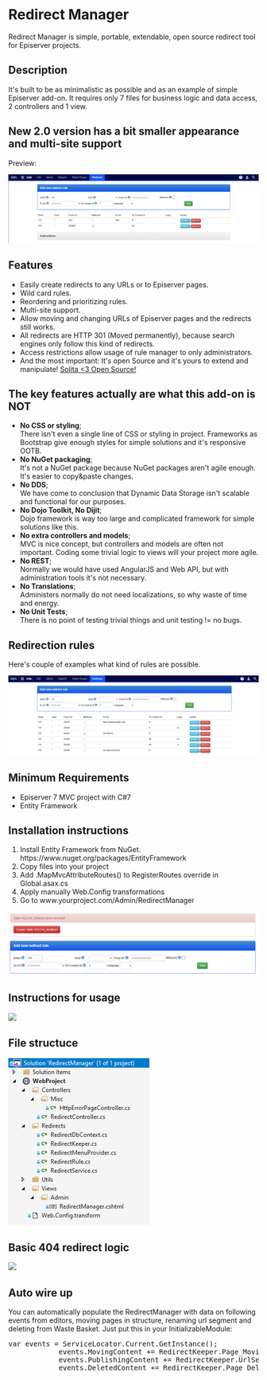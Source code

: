 <h1>Redirect Manager</h1>

<p>Redirect Manager is simple, portable, extendable, open source redirect tool for Episerver projects.</p>

<h2>Description</h2>
<p>It's built to be as minimalistic as possible and as an example of simple Episerver add-on. 
It requires only 7 files for business logic and data access, 2 controllers and 1 view.</p>

<h2>New 2.0 version has a bit smaller appearance and multi-site support</h2>
<p>Preview:</p>
<p><img src="https://raw.githubusercontent.com/huilaaja/RedirectManager/master/images/redirect-manager-6.png" /></p>

<h2>Features</h2>
<ul>
	<li>Easily create redirects to any URLs or to Episerver pages.</li>
	<li>Wild card rules.</li>
	<li>Reordering and prioritizing rules.</li>
	<li>Multi-site support.</li>
	<li>Allow moving and changing URLs of Episerver pages and the redirects still works.</li>
	<li>All redirects are HTTP 301 (Moved permanently), because search engines only follow this kind of redirects.</li>
	<li>Access restrictions allow usage of rule manager to only administrators.</li>
	<li>And the most important: It's open Source and it's yours to extend and manipulate! <a href="https://github.com/solita" target="_blank">Solita &lt;3 Open Source!</a></li>
</ul>

<h2>The key features actually are what this add-on is NOT</h2>
<ul>
	<li><b>No CSS or styling</b>; <br/>There isn't even a single line of CSS or styling in project. 
		Frameworks as Bootstrap give enough styles for simple solutions and it's responsive OOTB.</li>
	<li><b>No NuGet packaging</b>; <br/>It's not a NuGet package because NuGet packages aren't agile enough. It's easier to copy&paste changes.</li>
	<li><b>No DDS</b>; <br/>We have come to conclusion that Dynamic Data Storage isn't scalable and functional for our purposes.</li>
	<li><b>No Dojo Toolkit, No Dijit</b>; <br/>Dojo framework is way too large and complicated framework for simple solutions like this.</li>
	<li><b>No extra controllers and models</b>; <br/>MVC is nice concept, but controllers and models are often not important.
		Coding some trivial logic to views will your project more agile.</li>
	<li><b>No REST</b>; <br/>Normally we would have used AngularJS and Web API, but with administration tools it's not necessary.</li>
	<li><b>No Translations</b>; <br/>Administers normally do not need localizations, so why waste of time and energy.</li>
	<li><b>No Unit Tests</b>; <br/>There is no point of testing trivial things and unit testing != no bugs.</li>
</ul>

<h2>Redirection rules</h2>
<p>Here's couple of examples what kind of rules are possible.</p>
<p><img src="https://raw.githubusercontent.com/huilaaja/RedirectManager/master/images/redirect-manager-2.png" /></p>


<h2>Minimum Requirements</h2>
<ul>
	<li>Episerver 7 MVC project with C#7</li>
	<li>Entity Framework</li>
</ul>

<h2>Installation instructions</h2>
<ol>
	<li>Install Entity Framework from NuGet.<br/>
   https://www.nuget.org/packages/EntityFramework</li>
	<li>Copy files into your project</li>
	<li>Add .MapMvcAttributeRoutes() to RegisterRoutes override in Global.asax.cs</li>
	<li>Apply manually Web.Config transformations</li>
	<li>Go to www.yourproject.com/Admin/RedirectManager</li>
</ol>
<p><img src="https://raw.githubusercontent.com/huilaaja/RedirectManager/master/images/redirect-manager-1.png" /></p>


<h2>Instructions for usage</h2>
<p><img src="https://raw.githubusercontent.com/huilaaja/RedirectManager/master/images/redirect-manager-3.png" /></p>

<h2>File structuce</h2>
<p><img src="https://raw.githubusercontent.com/huilaaja/RedirectManager/master/images/redirect-manager-4.png" /></p>

<h2>Basic 404 redirect logic</h2>
<p><img src="https://raw.githubusercontent.com/huilaaja/RedirectManager/master/images/redirect-manager-5.png" /></p>

<h2>Auto wire up</h2>
<p>You can automatically populate the RedirectManager with data on following events from editors, moving pages in structure, renaming url segment and deleting from Waste Basket. Just put this in your InitializableModule: <br/>
  <pre>var events = ServiceLocator.Current.GetInstance<IContentEvents>();
            events.MovingContent += RedirectKeeper.Page_Moving;
            events.PublishingContent += RedirectKeeper.UrlSegment_Changed;
            events.DeletedContent += RedirectKeeper.Page_Deleted;</pre>
</p>